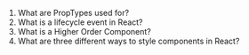 1.  What are PropTypes used for?
2.  What is a lifecycle event in React?
3.  What is a Higher Order Component?
4.  What are three different ways to style components in React?